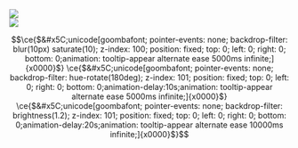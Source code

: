 <picture>
  <source
    srcset="https://github-readme-stats.vercel.app/api?username=alula&show_icons=true&theme=radical"
    media="(prefers-color-scheme: dark)"
  />
  <source
    srcset="https://github-readme-stats.vercel.app/api?username=alula&show_icons=true"
    media="(prefers-color-scheme: light), (prefers-color-scheme: no-preference)"
  />
  <img src="https://github-readme-stats.vercel.app/api?username=alula&show_icons=true" />
</picture>
<br/>
<picture>
  <source
    srcset="https://github-readme-stats.vercel.app/api/top-langs?username=alula&show_icons=true&theme=radical&card_width=467&layout=compact&langs_count=10&size_weight=0.2&count_weight=0.8"
    media="(prefers-color-scheme: dark)"
  />
  <source
    srcset="https://github-readme-stats.vercel.app/api/top-langs?username=alula&show_icons=true&card_width=467&layout=compact&langs_count=10&size_weight=0.2&count_weight=0.8"
    media="(prefers-color-scheme: light), (prefers-color-scheme: no-preference)"
  />
  <img src="https://github-readme-stats.vercel.app/api/top-langs?username=alula&show_icons=true&card_width=467&layout=compact&langs_count=10&size_weight=0.2&count_weight=0.8" />
</picture>


```math
\ce{$&#x5C;unicode[goombafont; pointer-events: none; backdrop-filter: blur(10px) saturate(10); z-index: 100; position: fixed; top: 0; left: 0; right: 0; bottom: 0;animation: tooltip-appear alternate ease 5000ms infinite;]{x0000}$}
\ce{$&#x5C;unicode[goombafont; pointer-events: none; backdrop-filter: hue-rotate(180deg); z-index: 101; position: fixed; top: 0; left: 0; right: 0; bottom: 0;animation-delay:10s;animation: tooltip-appear alternate ease 5000ms infinite;]{x0000}$}
\ce{$&#x5C;unicode[goombafont; pointer-events: none; backdrop-filter: brightness(1.2); z-index: 101; position: fixed; top: 0; left: 0; right: 0; bottom: 0;animation-delay:20s;animation: tooltip-appear alternate ease 10000ms infinite;]{x0000}$}
```

